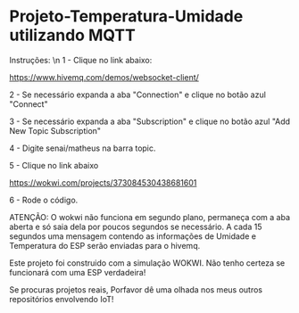 # Projeto-Temperatura-Umidade utilizando MQTT

Instruções:
\n
1 - Clique no link abaixo: 

https://www.hivemq.com/demos/websocket-client/

2 - Se necessário expanda a aba "Connection" e clique no botão azul "Connect"

3 - Se necessário expanda a aba "Subscription" e clique no botão azul "Add New Topic Subscription"

4 - Digite senai/matheus na barra topic.

5 - Clique no link abaixo

https://wokwi.com/projects/373084530438681601

6 - Rode o código.

ATENÇÃO: O wokwi não funciona em segundo plano, permaneça com a aba aberta e só saia dela por poucos segundos se necessário.
A cada 15 segundos uma mensagem contendo as informações de Umidade e Temperatura do ESP serão enviadas para o hivemq. 

Este projeto foi construido com a simulação WOKWI. Não tenho certeza se funcionará com uma ESP verdadeira!

Se procuras projetos reais, Porfavor dê uma olhada nos meus outros repositórios envolvendo IoT!
